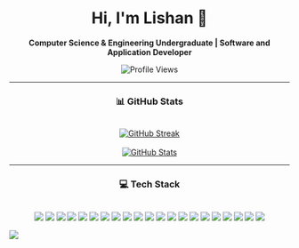 <!-- Title -->
<h1 align="center">Hi, I'm Lishan 👋</h1>

<p align="center">
  <strong>Computer Science & Engineering Undergraduate | Software and Application Developer</strong>
</p>

<!-- View Count -->
<p align="center">
  <!-- https://github.com/antonkomarev/github-profile-views-counter -->
  <img src="https://komarev.com/ghpvc/?username=LishanSD&color=327acf&style=for-the-badge&label=Profile+Views" alt="Profile Views" />
</p>

---

<!-- GitHub Stats -->
<h3 align="center">📊 GitHub Stats</h3>

<br>

<div align="center">
  <a href="https://github.com/LishanSD">
    <!-- https://github.com/DenverCoder1/github-readme-streak-stats -->
    <img src="https://git-hub-readme-streak-stats-rho.vercel.app?user=LishanSD&theme=blueberry&hide_border=true&stroke=4582C8E1" alt="GitHub Streak" />
  </a>
</div>

<br>

<div align="center">  
  <a href="https://github.com/LishanSD">
    <!-- https://github.com/anuraghazra/github-readme-stats -->
    <img src="https://github-readme-stats-steel-nine.vercel.app/api?username=LishanSD&show_icons=true&theme=blueberry&hide_border=true&include_all_commits=true&hide=contribs,issues&show=prs_merged_percentage&rank_icon=github&hide_title=true&number_format=long" alt="GitHub Stats"/>
  </a>
</div>

---

<!-- Tech Stack -->
<h3 align="center">💻 Tech Stack</h3>

<br>

<div align="center">
  <!-- https://gprm.itsvg.in/ -->

  <!-- Languages -->
  <img src="https://img.shields.io/badge/C++-%2300599C.svg?style=for-the-badge&logo=c%2B%2B&logoColor=white" />
  <img src="https://img.shields.io/badge/Python-3670A0?style=for-the-badge&logo=python&logoColor=ffdd54" />
  <img src="https://img.shields.io/badge/Java-%23ED8B00.svg?style=for-the-badge&logo=openjdk&logoColor=white" />
  <img src="https://img.shields.io/badge/C-%2300599C.svg?style=for-the-badge&logo=c&logoColor=white" />

  <!-- Web -->
  <img src="https://img.shields.io/badge/HTML5-%23E34F26.svg?style=for-the-badge&logo=html5&logoColor=white" />
  <img src="https://img.shields.io/badge/CSS3-%231572B6.svg?style=for-the-badge&logo=css3&logoColor=white" />
  <img src="https://img.shields.io/badge/JavaScript-%23323330.svg?style=for-the-badge&logo=javascript&logoColor=%23F7DF1E" />
  <img src="https://img.shields.io/badge/TypeScript-%23007ACC.svg?style=for-the-badge&logo=typescript&logoColor=white" />

  <!-- Frameworks -->
  <img src="https://img.shields.io/badge/React-%2320232a.svg?style=for-the-badge&logo=react&logoColor=%2361DAFB" />
  <img src="https://img.shields.io/badge/React_Native-%2320232a.svg?style=for-the-badge&logo=react&logoColor=%2361DAFB" />
  <img src="https://img.shields.io/badge/Node.js-6DA55F?style=for-the-badge&logo=node.js&logoColor=white" />
  <img src="https://img.shields.io/badge/Express.js-%23404d59.svg?style=for-the-badge&logo=express&logoColor=%2361DAFB" />
  <img src="https://img.shields.io/badge/Spring-%236DB33F.svg?style=for-the-badge&logo=spring&logoColor=white" />

  <!-- Databases -->
  <img src="https://img.shields.io/badge/MySQL-4479A1.svg?style=for-the-badge&logo=mysql&logoColor=white" />
  <img src="https://img.shields.io/badge/PostgreSQL-%23316192.svg?style=for-the-badge&logo=postgresql&logoColor=white" />
  <img src="https://img.shields.io/badge/MongoDB-%234ea94b.svg?style=for-the-badge&logo=mongodb&logoColor=white" />
  <img src="https://img.shields.io/badge/Prisma-3982CE?style=for-the-badge&logo=Prisma&logoColor=white" />

  <!-- Tools -->
  <img src="https://img.shields.io/badge/Postman-FF6C37?style=for-the-badge&logo=postman&logoColor=white" />
  <img src="https://img.shields.io/badge/Figma-%23F24E1E.svg?style=for-the-badge&logo=figma&logoColor=white" />
  <img src="https://img.shields.io/badge/WordPress-%23117AC9.svg?style=for-the-badge&logo=WordPress&logoColor=white" />
  <img src="https://img.shields.io/badge/Git-%23F05033.svg?style=for-the-badge&logo=git&logoColor=white" />

</div>

<!-- Added to count profile views in yhype -->
<!-- https://yhype.me/dashboard -->
![](https://hit.yhype.me/github/profile?account_id=129363237)
